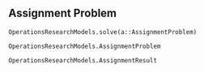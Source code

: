 ## Assignment Problem
```@docs
OperationsResearchModels.solve(a::AssignmentProblem)
```

```@docs
OperationsResearchModels.AssignmentProblem
```

```@docs
OperationsResearchModels.AssignmentResult
```